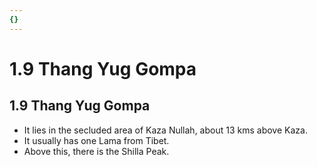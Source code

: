 ```yaml
---
{}
---
```

   
# 1.9 Thang Yug Gompa   
## 1.9 Thang Yug Gompa   
* It lies in the secluded area of Kaza Nullah, about 13 kms above Kaza.   
* It usually has one Lama from Tibet.   
* Above this, there is the Shilla Peak.